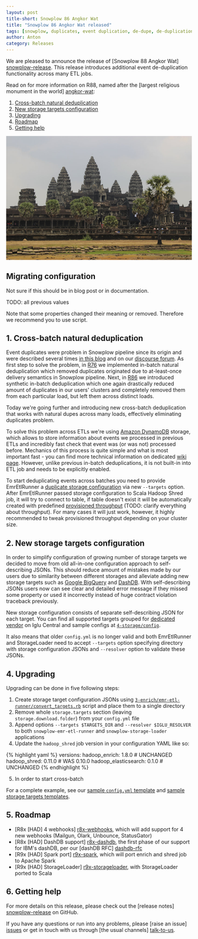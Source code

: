 ```yaml
---
layout: post
title-short: Snowplow 86 Angkor Wat
title: "Snowplow 86 Angkor Wat released"
tags: [snowplow, duplicates, event duplication, de-dupe, de-duplication, dynamodb]
author: Anton
category: Releases
---
```


We are pleased to announce the release of [Snowplow 88 Angkor Wat] [snowplow-release]. This release introduces additional event de-duplication functionality across many ETL jobs.

Read on for more information on R88, named after the [largest religious monument in the world] [angkor-wat]:

1. [Cross-batch natural deduplication](/blog/2017/02/20/snowplow-r88-angkor-wat-released#crossbatch-natural-deduplication)
2. [New storage targets configuration](/blog/2017/02/20/snowplow-r88-angkor-wat-released#storage-targets)
3. [Upgrading](/blog/2017/02/20/snowplow-r88-angkor-wat-released#upgrading)
4. [Roadmap](/blog/2017/02/20/snowplow-r88-angkor-wat-released#roadmap)
5. [Getting help](/blog/2017/02/20/snowplow-r88-angkor-wat-released#help)

![angkor-wat][angkor-wat-img]

<!--more-->

<h2> Migrating configuration </h2>

Not sure if this should be in blog post or in documentation.

TODO: all previous values

Note that some properties changed their meaning or removed. Therefore we recommend you to use script.

<h2 id="synthetic-dedupe">1. Cross-batch natural deduplication</h2>

Event duplicates were problem in Snowplow pipeline since its origin and were described several times [in this blog][dupes-blog-post] and on our [discourse forum][dupes-discourse-thread]. As first step to solve the problem, in [R76][r76-changeable-hawk-eagle-release] we implemented in-batch natural deduplication which removed duplicates originated due to at-least-once delivery semantics in Snowplow pipeline. Next, in [R86][r86-petra-release] we introduced synthetic in-batch deduplication which one again drastically reduced amount of duplicates in our users' clusters and completely removed them from each particular load, but left them across distinct loads.

Today we're going further and introducing new cross-batch deduplication that works with natural dupes across many loads, effectively eliminating duplicates problem.

To solve this problem across ETLs we're using [Amazon DynamoDB][amazon-dynamodb] storage, which allows to store information about events we processed in previous ETLs and incredibly fast check that event was (or was not) processed before. Mechanics of this process is quite simple and what is most important fast - you can find more technical information on dedicated [wiki page][shs-wiki]. However, unlike previous in-batch deduplications, it is not built-in into ETL job and needs to be explicitly enabled.

To start deduplicating events across batches you need to provide EmrEtlRunner a [duplicate storage configuration][duplicate-storage-config] via new `--targets` option. After EmrEtlRunner passed storage configuration to Scala Hadoop Shred job, it will try to connect to table, if table doesn't exist it will be automatically created with predefined [provisioned throughput][provisioned-throughput] (TODO: clarify everything about throughput). For many cases it will just work, however, it highly recommended to tweak provisioned throughput depending on your cluster size.

<h2 id="storage-targets">2. New storage targets configuration</h2>

In order to simplify configuration of growing number of storage targets we decided to move from old all-in-one configuration approach to self-describing JSONs. This should reduce amount of mistakes made by our users due to similarity between different storages and alleviate adding new storage targets such as [Google BigQuery][bigquery] and [DashDB][dashdb-rfc].
With self-describing JSONs users now can see clear and detailed error message if they missed some property or used it incorrectly instead of huge contract violation traceback previously.

New storage configuration consists of separate self-describing JSON for each target.
You can find all supported targets grouped for [dedicated vendor][snowplow-storage-vendor] on Iglu Central and sample configs at [`4-storage/config`][sample-targets].

It also means that older `config.yml` is no longer valid and both EmrEtlRunner and StorageLoader need to accept `--targets` option specifying directory with storage configuration JSONs and `--resolver` option to validate these JSONs.

<h2 id="upgrading">4. Upgrading</h2>

Upgrading can be done in five following steps:

1. Create storage target configuration JSONs using [`3-enrich/emr-etl-runner/convert_targets.rb`][convert-targets] script and place them to a single directory
2. Remove whole `storage.targets` section (leaving `storage.download.folder`) from your `config.yml` file
3. Append options `--targets $TARGETS_DIR` and `--resolver $IGLU_RESOLVER` to both `snowplow-emr-etl-runner` and `snowplow-storage-loader` applications
4. Update the `hadoop_shred` job version in your configuration YAML like so:

{% highlight yaml %}
versions:
  hadoop_enrich: 1.8.0        # UNCHANGED
  hadoop_shred: 0.11.0        # WAS 0.10.0
  hadoop_elasticsearch: 0.1.0 # UNCHANGED
{% endhighlight %}

5. In order to start cross-batch

For a complete example, see our [sample `config.yml` template][emretlrunner-config-yml] and [sample storage targets templates][sample-targets].

<h2 id="roadmap">5. Roadmap</h2>

* [R8x [HAD] 4 webhooks] [r8x-webhooks], which will add support for 4 new webhooks (Mailgun, Olark, Unbounce, StatusGator)
* [R8x [HAD] DashDB support] [r8x-dashdb], the first phase of our support for IBM's dashDB, per our [dashDB RFC] [dashdb-rfc]
* [R9x [HAD] Spark port] [r9x-spark], which will port enrich and shred job to Apache Spark
* [R9x [HAD] StorageLoader] [r9x-storageloader], with StorageLoader ported to Scala

<h2 id="help">6. Getting help</h2>

For more details on this release, please check out the [release notes] [snowplow-release] on GitHub.

If you have any questions or run into any problems, please [raise an issue] [issues] or get in touch with us through [the usual channels] [talk-to-us].

[angkor-wat]: https://en.wikipedia.org/wiki/Angkor_Wat
[angkor-wat-img]: /assets/img/blog/2017/02/angkor-wat.jpg

[snowplow-release]: https://github.com/snowplow/snowplow/releases/r88-angkor-wat

[amazon-dynamodb]: https://aws.amazon.com/dynamodb/
[dashdb-rfc]: http://discourse.snowplowanalytics.com/t/loading-enriched-events-into-ibm-dashdb/768
[bigquery]: TODO
[shs-wiki]: https://github.com/snowplow/snowplow/wiki/Scala-Hadoop-Shred#33-cross-batch-natural-de-duplication
[provisioned-throughput]: http://docs.aws.amazon.com/amazondynamodb/latest/developerguide/HowItWorks.ProvisionedThroughput.html

[snowplow-storage-vendor]: https://github.com/snowplow/iglu-central/tree/master/schemas/com.snowplowanalytics.snowplow.storage

[convert-targets]: https://github.com/snowplow/snowplow/blob/master/3-enrich/emr-etl-runner/convert_targets.rb
[sample-targets]: https://github.com/snowplow/snowplow/blob/master/4-storage/config/targets
[duplicate-storage-config]: TODO

[r76-changeable-hawk-eagle-release]: http://snowplowanalytics.com/blog/2016/01/26/snowplow-r76-changeable-hawk-eagle-released/
[r86-petra-release]: http://snowplowanalytics.com/blog/2016/12/20/snowplow-r86-petra-released/
[dupes-blog-post]: http://snowplowanalytics.com/blog/2015/08/19/dealing-with-duplicate-event-ids/
[dupes-discourse-thread]: TODO

[emretlrunner-config-yml]: https://github.com/snowplow/snowplow/blob/master/3-enrich/emr-etl-runner/config/config.yml.sample

[r8x-webhooks]: TODO
[r8x-dashdb]: TODO
[r9x-spark]: TODO
[r9x-storageloader]: TODO


[issues]: https://github.com/snowplow/snowplow/issues/new
[talk-to-us]: https://github.com/snowplow/snowplow/wiki/Talk-to-us
